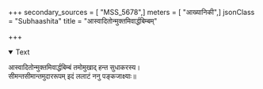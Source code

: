 +++
secondary_sources = [ "MSS_5678",]
meters = [ "आख्यानिकी",]
jsonClass = "Subhaashita"
title = "आस्वादितोन्मुक्तमिवार्द्धबिम्बम्"

+++

<details open><summary>Text</summary>

आस्वादितोन्मुक्तमिवार्द्धबिम्बं तमोमुखाद् हन्त सुधाकरस्य।  
सीमन्तसीमान्तमुदाररूपम् इदं ललाटं ननु पङ्कजाक्ष्याः॥
</details>

